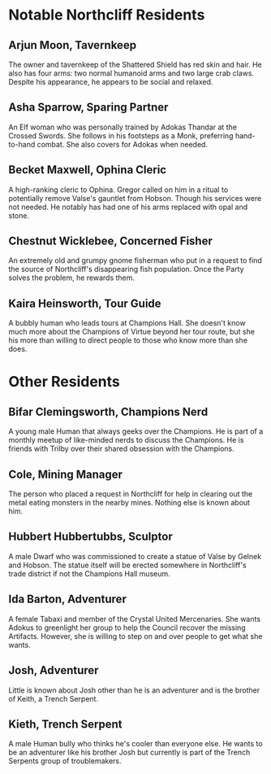 # Notable Northcliff Residents

## Arjun Moon, Tavernkeep 

The owner and tavernkeep of the Shattered Shield has red skin and hair. He also has four arms: two normal humanoid arms and two large crab claws. Despite his appearance, he appears to be social and relaxed.

## Asha Sparrow, Sparing Partner 

An Elf woman who was personally trained by Adokas Thandar at the Crossed Swords. She follows in his footsteps as a Monk, preferring hand-to-hand combat. She also covers for Adokas when needed. 

## Becket Maxwell, Ophina Cleric 

A high-ranking cleric to Ophina. Gregor called on him in a ritual to potentially remove Valse's gauntlet from Hobson. Though his services were not needed. He notably has had one of his arms replaced with opal and stone.

## Chestnut Wicklebee, Concerned Fisher 

An extremely old and grumpy gnome fisherman who put in a request to find the source of Northcliff's disappearing fish population. Once the Party solves the problem, he rewards them.

## Kaira Heinsworth, Tour Guide 

A bubbly human who leads tours at Champions Hall. She doesn't know much more about the Champions of Virtue beyond her tour route, but she his more than willing to direct people to those who know more than she does.

# Other Residents

## Bifar Clemingsworth, Champions Nerd 

A young male Human that always geeks over the Champions. He is part of a monthly meetup of like-minded nerds to discuss the Champions. He is friends with Trilby over their shared obsession with the Champions.

## Cole, Mining Manager 

The person who placed a request in Northcliff for help in clearing out the metal eating monsters in the nearby mines. Nothing else is known about him.

## Hubbert Hubbertubbs, Sculptor 

A male Dwarf who was commissioned to create a statue of Valse by Gelnek and Hobson. The statue itself will be erected somewhere in Northcliff's trade district if not the Champions Hall museum. 

## Ida Barton, Adventurer 

A female Tabaxi and member of the Crystal United Mercenaries. She wants Adokus to greenlight her group to help the Council recover the missing Artifacts. However, she is willing to step on and over people to get what she wants.

## Josh, Adventurer 

Little is known about Josh other than he is an adventurer and is the brother of Keith, a Trench Serpent.

## Kieth, Trench Serpent 

A male Human bully who thinks he's cooler than everyone else. He wants to be an adventurer like his brother Josh but currently is part of the Trench Serpents group of troublemakers.